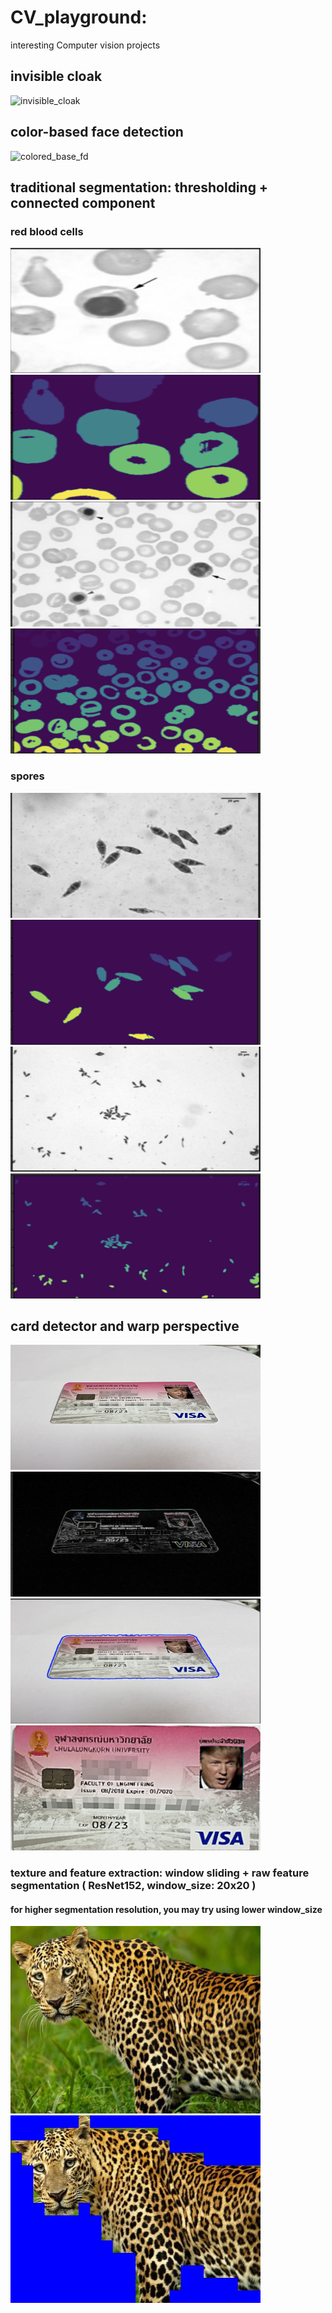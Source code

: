 # CV_playground:
interesting Computer vision projects


## invisible cloak
![invisible_cloak](https://github.com/nessessence/CV_playground/blob/main/invisible_cloak/assets/magic.gif)


## color-based face detection
![colored_base_fd](https://github.com/nessessence/CV_playground/blob/main/color-based-face-detection/assets/face_detection.gif)



## traditional segmentation: thresholding + connected component
### red blood cells
<p float="left">
  <img src="https://github.com/nessessence/CV_playground/blob/main/cc_based_segmentation/assets/show/rbc1.png" width="400" height="200" />
   <img src="https://github.com/nessessence/CV_playground/blob/main/cc_based_segmentation/assets/show/rbc1_out.png" width="400" height="200" />
   <img src="https://github.com/nessessence/CV_playground/blob/main/cc_based_segmentation/assets/show/rbc2.png" width="400" height="200" />
   <img src="https://github.com/nessessence/CV_playground/blob/main/cc_based_segmentation/assets/show/rbc2_out.png" width="400" height="200" />
</p>

### spores
<p float="left">
  <img src="https://github.com/nessessence/CV_playground/blob/main/cc_based_segmentation/assets/show/spore1.png" width="400" height="200" />
   <img src="https://github.com/nessessence/CV_playground/blob/main/cc_based_segmentation/assets/show/spore1_out.png" width="400" height="200" />
   <img src="https://github.com/nessessence/CV_playground/blob/main/cc_based_segmentation/assets/show/spore2.png" width="400" height="200" />
   <img src="https://github.com/nessessence/CV_playground/blob/main/cc_based_segmentation/assets/show/spore2_out.png" width="400" height="200" />
</p>



## card detector and warp perspective

<p float="left">
  <img src="https://github.com/nessessence/CV_playground/blob/main/cardDetector%26WarpPerspectivce/assets/card.jpg" width="400" height="200" />
  <img src="https://github.com/nessessence/CV_playground/blob/main/cardDetector%26WarpPerspectivce/assets/card_edge.png" width="400" height="200"  />
  <img src="https://github.com/nessessence/CV_playground/blob/main/cardDetector%26WarpPerspectivce/assets/contour_card.png" width="400" height="200"  />
  <img src="https://github.com/nessessence/CV_playground/blob/main/cardDetector%26WarpPerspectivce/assets/output_card.jpg" width="400" height="200"  />
</p>

### texture and feature extraction: window sliding + raw feature segmentation ( ResNet152, window_size: 20x20 )
#### for higher segmentation resolution, you may try using lower window_size
<p float="left">
  <img src="https://github.com/nessessence/CV_playground/blob/main/texture%26feature_extraction/assets/Lab5-leopard.jpg" width="400" height="300" />
   <img src="https://github.com/nessessence/CV_playground/blob/main/texture%26feature_extraction/output.jpg" width="400" height="300" />

